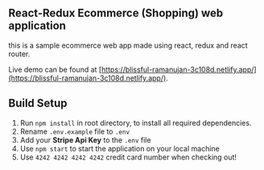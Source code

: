 ## React-Redux Ecommerce (Shopping) web application

this is a sample ecommerce web app made using react, redux and react router.

Live demo can be found at [https://blissful-ramanujan-3c108d.netlify.app/](https://blissful-ramanujan-3c108d.netlify.app/).

## Build Setup

1. Run `npm install` in root directory, to install all required dependencies.
2. Rename `.env.example` file to `.env`
3. Add your **Stripe Api Key** to the `.env` file
4. Use `npm start` to start the application on your local machine
5. Use `4242 4242 4242 4242` credit card number when checking out!

